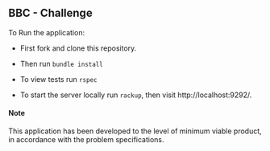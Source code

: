 ## BBC - Challenge

To Run the application:

- First fork and clone this repository.

- Then run  ```bundle install ```

- To view tests run  ```rspec```

- To start the server locally run ```rackup```, then visit http://localhost:9292/.

#### Note
This application has been developed to the level of minimum viable product, in accordance with the problem specifications.
